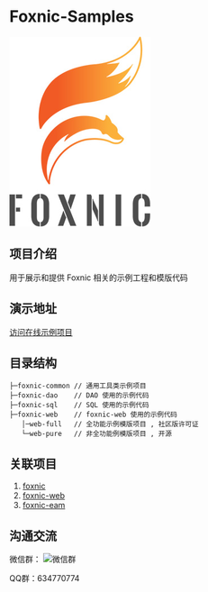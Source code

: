 # Foxnic-Samples

![Foxnic](foxnic-web/webfull/view/view-example/src/main/resources/static/images/foxnic-250.jpg)


## 项目介绍
用于展示和提供 Foxnic 相关的示例工程和模版代码

## 演示地址
[访问在线示例项目](http://eam-demo.rainbooow.com:26788/login.html)

## 目录结构

```
├─foxnic-common // 通用工具类示例项目
├─foxnic-dao    // DAO 使用的示例代码
├─foxnic-sql    // SQL 使用的示例代码
├─foxnic-web    // foxnic-web 使用的示例代码
   │─web-full   // 全功能示例模版项目 , 社区版许可证
   └─web-pure   // 非全功能例模版项目 , 开源

```

## 关联项目
1. [foxnic](https://gitee.com/LeeFJ/foxnic)
2. [foxnic-web](https://gitee.com/LeeFJ/foxnic-web)
3. [foxnic-eam](https://gitee.com/lank/eam)


## 沟通交流 

微信群：
![微信群](https://gitee.com/LeeFJ/foxnic-web/raw/master/view/view-console/src/main/resources/static/assets/images/wx.png)

QQ群：634770774